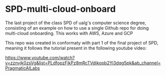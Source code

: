# SPD-multi-cloud-onboard
The last project of the class SPD of ualg's computer science degree, consisting of an example on how to use a single Github repo for doing multi-cloud onboarding. This works with AWS, Azure and GCP

This repo was created in conformaty with part 1 of the final project of SPD, meaning it follows the tutorial present in the following youtube video:

https://www.youtube.com/watch?v=zznvjk0zsVg&list=PLdfopzFjkPz8mRcTVdikopb2Yi3dqg5pk&ab_channel=PragmaticAILabs
